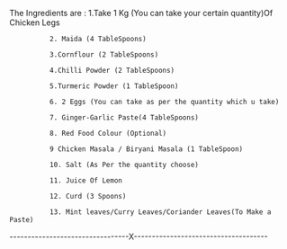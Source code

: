 The Ingredients are :
              1.Take 1 Kg (You can take your certain quantity)Of 
              Chicken Legs
              
              2. Maida (4 TableSpoons)
             
              3.Cornflour (2 TableSpoons)

              4.Chilli Powder (2 TableSpoons)

              5.Turmeric Powder (1 TableSpoon)

              6. 2 Eggs (You can take as per the quantity which u take)

              7. Ginger-Garlic Paste(4 TableSpoons)

              8. Red Food Colour (Optional)

              9 Chicken Masala / Biryani Masala (1 TableSpoon)

              10. Salt (As Per the quantity choose)

              11. Juice Of Lemon

              12. Curd (3 Spoons)

              13. Mint leaves/Curry Leaves/Coriander Leaves(To Make a Paste) 

---------------------------------X-------------------------------------